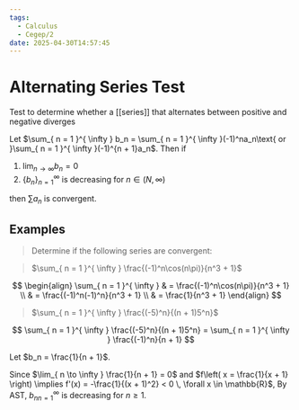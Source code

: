 ```yaml
---
tags:
  - Calculus
  - Cegep/2
date: 2025-04-30T14:57:45
---
```


# Alternating Series Test

Test to determine whether a [[series]] that alternates between positive and negative diverges

Let $\sum_{ n = 1 }^{ \infty } b_n = \sum_{ n = 1 }^{ \infty }(-1)^na_n\text{ or }\sum_{ n = 1 }^{ \infty }(-1)^{n + 1}a_n$.
Then if

1. $\lim_{ n \to \infty } b_n = 0$
2. $\{b_n\}_{n = 1}^\infty$ is decreasing for $n \in (N, \infty)$

then $\sum a_n$ is convergent.

## Examples

> Determine if the following series are convergent:

> $\sum_{ n = 1 }^{ \infty } \frac{(-1)^n\cos(n\pi)}{n^3 + 1}$

$$
\begin{align}
\sum_{ n = 1 }^{ \infty }  & = \frac{(-1)^n\cos(n\pi)}{n^3 + 1} \\
 & = \frac{(-1)^n(-1)^n}{n^3 + 1} \\
 & = \frac{1}{n^3 + 1}
\end{align}
$$

> $\sum_{ n = 1 }^{ \infty } \frac{(-5)^n}{(n + 1)5^n}$

$$
\sum_{ n = 1 }^{ \infty } \frac{(-5)^n}{(n + 1)5^n} = \sum_{ n = 1 }^{ \infty } \frac{(-1)^n}{n + 1}
$$

Let $b_n = \frac{1}{n + 1}$.

Since $\lim_{ n \to \infty } \frac{1}{n + 1} = 0$ and $f\left( x = \frac{1}{x + 1} \right) \implies f'(x) = -\frac{1}{(x + 1)^2} < 0 \, \forall x \in \mathbb{R}$,
By AST, ${b_n}_{n = 1}^\infty$ is decreasing for $n \ge 1$.
